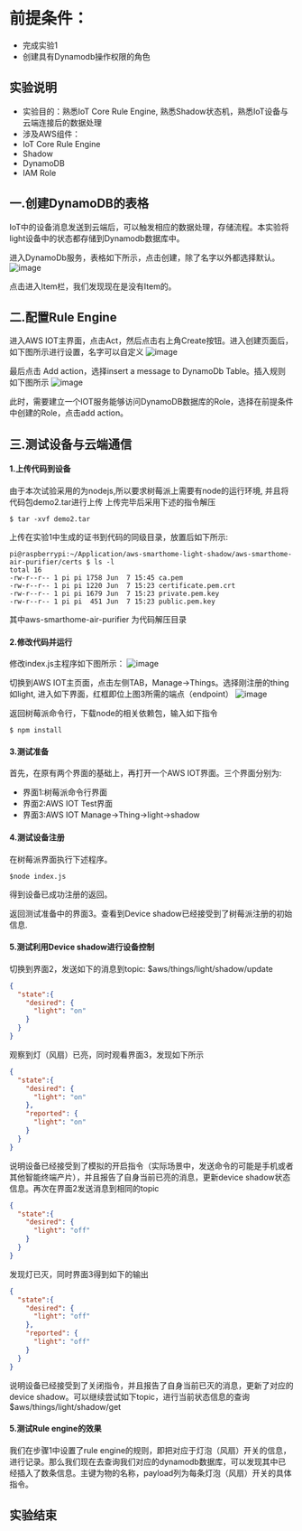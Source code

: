 前提条件：
==========
* 完成实验1
* 创建具有Dynamodb操作权限的角色

实验说明
----------
* 实验目的：熟悉IoT Core Rule Engine, 熟悉Shadow状态机，熟悉IoT设备与云端连接后的数据处理
* 涉及AWS组件：
 * IoT Core Rule Engine
 * Shadow
 * DynamoDB
 * IAM Role

一.创建DynamoDB的表格
----------------
IoT中的设备消息发送到云端后，可以触发相应的数据处理，存储流程。本实验将light设备中的状态都存储到Dynamodb数据库中。

进入DynamoDb服务，表格如下所示，点击创建，除了名字以外都选择默认。
![image](https://raw.githubusercontent.com/zhenyu-aws-lab/aws-iot-labs/develop/images/lab2/pic1.jpg)


点击进入Item栏，我们发现现在是没有Item的。

二.配置Rule Engine
----------------
进入AWS IOT主界面，点击Act，然后点击右上角Create按钮。进入创建页面后，如下图所示进行设置，名字可以自定义
![image](https://raw.githubusercontent.com/zhenyu-aws-lab/aws-iot-labs/develop/images/lab2/pic2.jpg)

最后点击 Add action，选择insert a message to DynamoDb Table。插入规则如下图所示
![image](https://raw.githubusercontent.com/zhenyu-aws-lab/aws-iot-labs/develop/images/lab2/pic3.jpg)

此时，需要建立一个IOT服务能够访问DynamoDB数据库的Role，选择在前提条件中创建的Role，点击add action。

三.测试设备与云端通信
----------------
#### 1.上传代码到设备
由于本次试验采用的为nodejs,所以要求树莓派上需要有node的运行环境, 并且将代码包demo2.tar进行上传
上传完毕后采用下述的指令解压
```shell
$ tar -xvf demo2.tar
```
上传在实验1中生成的证书到代码的同级目录，放置后如下所示:
```shell
pi@raspberrypi:~/Application/aws-smarthome-light-shadow/aws-smarthome-air-purifier/certs $ ls -l
total 16
-rw-r--r-- 1 pi pi 1758 Jun  7 15:45 ca.pem
-rw-r--r-- 1 pi pi 1220 Jun  7 15:23 certificate.pem.crt
-rw-r--r-- 1 pi pi 1679 Jun  7 15:23 private.pem.key
-rw-r--r-- 1 pi pi  451 Jun  7 15:23 public.pem.key
```
其中aws-smarthome-air-purifier 为代码解压目录
#### 2.修改代码并运行
修改index.js主程序如下图所示：
![image](https://raw.githubusercontent.com/zhenyu-aws-lab/aws-iot-labs/develop/images/lab2/pic4.jpg)

切换到AWS IOT主页面，点击左侧TAB，Manage->Things。选择刚注册的thing 如light, 进入如下界面，红框即位上图3所需的端点（endpoint）
![image](https://raw.githubusercontent.com/zhenyu-aws-lab/aws-iot-labs/develop/images/lab2/pic5.jpg)

返回树莓派命令行，下载node的相关依赖包，输入如下指令
```shell
$ npm install
```
#### 3.测试准备
首先，在原有两个界面的基础上，再打开一个AWS IOT界面。三个界面分别为:
  * 界面1:树莓派命令行界面
  * 界面2:AWS IOT Test界面
  * 界面3:AWS IOT Manage->Thing->light->shadow
#### 4.测试设备注册
在树莓派界面执行下述程序。
```shell
$node index.js
```
得到设备已成功注册的返回。

返回测试准备中的界面3。查看到Device shadow已经接受到了树莓派注册的初始信息. 
#### 5.测试利用Device shadow进行设备控制
切换到界面2，发送如下的消息到topic: $aws/things/light/shadow/update
```json
{
  "state":{
    "desired": {
      "light": "on"
    }
  }
}
```
观察到灯（风扇）已亮，同时观看界面3，发现如下所示
```json
{
  "state":{
    "desired": {
      "light": "on"
    },
    "reported": {
      "light": "on"
    }
  }
}
```
说明设备已经接受到了模拟的开启指令（实际场景中，发送命令的可能是手机或者其他智能终端产片），并且报告了自身当前已亮的消息，更新device shadow状态信息。再次在界面2发送消息到相同的topic
```json
{
  "state":{
    "desired": {
      "light": "off"
    }
  }
}
```
发现灯已灭，同时界面3得到如下的输出
```json
{
  "state":{
    "desired": {
      "light": "off"
    },
    "reported": {
      "light": "off"
    }
  }
}
```
说明设备已经接受到了关闭指令，并且报告了自身当前已灭的消息，更新了对应的device shadow。可以继续尝试如下topic，进行当前状态信息的查询
$aws/things/light/shadow/get
#### 5.测试Rule engine的效果
我们在步骤1中设置了rule engine的规则，即把对应于灯泡（风扇）开关的信息，进行记录。那么我们现在去查询我们对应的dynamodb数据库，可以发现其中已经插入了数条信息。主键为物的名称，payload列为每条灯泡（风扇）开关的具体指令。

实验结束
------
